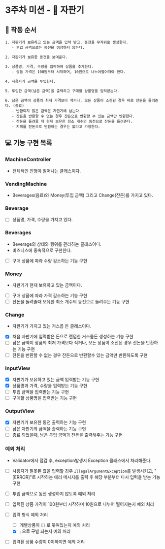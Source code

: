 # 3주차 미션 - 🧃 자판기

## 📢 작동 순서

```
1. 자판기가 보유하고 있는 금액을 입력 받고, 동전을 무작위로 생성한다.
   - 투입 금액으로는 동전을 생성하지 않는다.
     
2. 자판기가 보유한 동전을 보여준다.

3. 상품명, 가격, 수량을 입력하여 상품을 추가한다.
   - 상품 가격은 100원부터 시작하며, 10원으로 나누어떨어져야 한다.
  
4. 사용자가 금액을 투입한다.

5. 투입한 금액(남은 금액)을 출력하고 구매할 상품명을 입력받는다.

6. 남은 금액이 상품의 최저 가격보다 적거나, 모든 상품이 소진된 경우 바로 잔돈을 돌려준다. (종료)
   - 반환되지 않은 금액은 자판기에 남는다.
   - 잔돈을 반환할 수 없는 경우 잔돈으로 반환할 수 있는 금액만 반환한다.
   - 잔돈을 돌려줄 때 현재 보유한 최소 개수의 동전으로 잔돈을 돌려준다.
   - 지폐를 잔돈으로 반환하는 경우는 없다고 가정한다.
```

## 💻 기능 구현 목록

### MachineController

- 전체적인 진행이 일어나는 클래스이다.

### VendingMachine

- Beverages(음료)와 Money(투입 금액) 그리고 Change(잔돈)를 가지고 있다.

### Beverage

- [ ] 상품명, 가격, 수량을 가지고 있다.

### Beverages

- Beverage의 상태와 행위를 관리하는 클래스이다.
- 비즈니스에 종속적으로 구현한다.
- [ ] 구매 상품에 따라 수량 감소하는 기능 구현

### Money

- 자판기가 현재 보유하고 있는 금액이다.
- [ ] 구매 상품에 따라 가격 감소하는 기능 구현
- [ ] 잔돈을 돌려줄때 보유한 최소 개수의 동전으로 돌려주는 기능 구현

### Change

- 자판기가 가지고 있는 거스름 돈 클래스이다.
- [x] 처음 자판기에 입력받은 돈으로 랜덤한 거스름돈 생성하는 기능 구현
- [ ] 남은 금액이 상품의 최저 가격보다 적거나, 모든 상품이 소진된 경우 잔돈을 반환하는 기능 구현
- [ ] 잔돈을 반환할 수 없는 경우 잔돈으로 반환할수 있는 금액만 반환하도록 구현

### InputView

- [x] 자판기가 보유하고 있는 금액 입력받는 기능 구현
- [x] 상품명과 가격, 수량을 입력받는 기능 구현
- [ ] 투입 금액을 입력받는 기능 구현
- [ ] 구매할 상품명을 입력받는 기능 구현

### OutputView

-[x] 자판기가 보유한 동전 출력하는 기능 구현
-[ ] 남은 자판기의 금액을 출력하는 기능 구현
-[ ] 종료 되었을때, 남은 투입 금액과 잔돈을 출력해주는 기능 구현

### 예외 처리
- Validator에서 점검 후, exception발생시 Exception 클래스에서 처리해준다.
-[ ] 사용자가 잘못된 값을 입력할 경우 ```IllegalArgumentException```를 발생시키고, "[ERROR]"로 시작하는 에러 메시지를 출력 후 해당 부분부터 다시 입력을 받는 기능 구현
-[ ] 투입 금액으로 동전 생성하지 않도록 예외 처리
-[ ] 입력된 상품 가격이 100원부터 시작하며 10원으로 나누어 떨어지는지 예외 처리
-[ ] 입력 형식 예외 처리
    -[ ] 개별상품이 ```[]``` 로 묶여있는지 예외 처리
    -[x] ```;```으로 구별 되는지 예외 처리

-[ ] 입력된 상품 수량이 0이하이면 예외 처리

